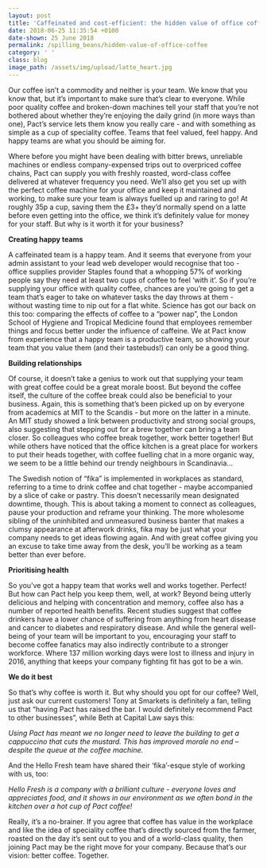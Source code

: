 ```yaml
---
layout: post
title: 'Caffeinated and cost-efficient: the hidden value of office coffee'
date: 2018-06-25 11:35:54 +0100
date-shown: 25 June 2018
permalink: /spilling_beans/hidden-value-of-office-coffee
category: ' '
class: blog
image_path: /assets/img/upload/latte_heart.jpg
---
```

Our coffee isn’t a commodity and neither is your team. We know that you know that, but it’s important to make sure that’s clear to everyone. While poor quality coffee and broken-down machines tell your staff that you’re not bothered about whether they’re enjoying the daily grind (in more ways than one), Pact’s service lets them know you really care - and with something as simple as a cup of speciality coffee. Teams that feel valued, feel happy. And happy teams are what you should be aiming for.

Where before you might have been dealing with bitter brews, unreliable machines or endless company-expensed trips out to overpriced coffee chains, Pact can supply you with freshly roasted, word-class coffee delivered at whatever frequency you need. We’ll also get you set up with the perfect coffee machine for your office and keep it maintained and working, to make sure your team is always fuelled up and raring to go! At roughly 35p a cup, saving them the £3+ they’d normally spend on a latte before even getting into the office, we think it’s definitely value for money for your staff. But why is it worth it for your business?



**Creating happy teams**

A caffeinated team is a happy team. And it seems that everyone from your admin assistant to your lead web developer would recognise that too - office supplies provider Staples found that a whopping 57% of working people say they need at least two cups of coffee to feel ‘with it’. So if you’re supplying your office with quality coffee, chances are you’re going to get a team that’s eager to take on whatever tasks the day throws at them - without wasting time to nip out for a flat white. Science has got our back on this too: comparing the effects of coffee to a “power nap”, the London School of Hygiene and Tropical Medicine found that employees remember things and focus better under the influence of caffeine. We at Pact know from experience that a happy team is a productive team, so showing your team that you value them (and their tastebuds!) can only be a good thing.



**Building relationships**

Of course, it doesn’t take a genius to work out that supplying your team with great coffee could be a great morale boost. But beyond the coffee itself, the culture of the coffee break could also be beneficial to your business. Again, this is something that’s been picked up on by everyone from academics at MIT to the Scandis - but more on the latter in a minute. An MIT study showed a link between productivity and strong social groups, also suggesting that stepping out for a brew together can bring a team closer. So colleagues who coffee break together, work better together! But while others have noticed that the office kitchen is a great place for workers to put their heads together, with coffee fuelling chat in a more organic way, we seem to be a little behind our trendy neighbours in Scandinavia...

The Swedish notion of “fika” is implemented in workplaces as standard, referring to a time to drink coffee and chat together - maybe accompanied by a slice of cake or pastry. This doesn’t necessarily mean designated downtime, though. This is about taking a moment to connect as colleagues, pause your production and reframe your thinking. The more wholesome sibling of the uninhibited and unmeasured business banter that makes a clumsy appearance at afterwork drinks, fika may be just what your company needs to get ideas flowing again. And with great coffee giving you an excuse to take time away from the desk, you’ll be working as a team better than ever before.



**Prioritising health**

So you’ve got a happy team that works well and works together. Perfect! But how can Pact help you keep them, well, at work? Beyond being utterly delicious and helping with concentration and memory, coffee also has a number of reported health benefits. Recent studies suggest that coffee drinkers have a lower chance of suffering from anything from heart disease and cancer to diabetes and respiratory disease. And while the general well-being of your team will be important to you, encouraging your staff to become coffee fanatics may also indirectly contribute to a stronger workforce. Where 137 million working days were lost to illness and injury in 2016, anything that keeps your company fighting fit has got to be a win.



**We do it best**

So that’s why coffee is worth it. But why should you opt for our coffee? Well, just ask our current customers! Tony at Smarkets is definitely a fan, telling us that “having Pact has raised the bar. I would definitely recommend Pact to other businesses”, while Beth at Capital Law says this:

_Using Pact has meant we no longer need to leave the building to get a cappuccino that cuts the mustard. This has improved morale no end – despite the queue at the coffee machine._

And the Hello Fresh team have shared their ‘fika’-esque style of working with us, too:

_Hello Fresh is a company with a brilliant culture - everyone loves and appreciates food, and it shows in our environment as we often bond in the kitchen over a hot cup of Pact coffee!_

Really, it’s a no-brainer. If you agree that coffee has value in the workplace and like the idea of speciality coffee that’s directly sourced from the farmer, roasted on the day it’s sent out to you and of a world-class quality, then joining Pact may be the right move for your company. Because that’s our vision: better coffee. Together.
